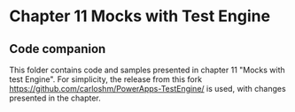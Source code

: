 # Chapter 11 Mocks with Test Engine
## Code companion

This folder contains code and samples presented in chapter 11 "Mocks with test Engine". For simplicity, the release from this fork https://github.com/carloshm/PowerApps-TestEngine/ is used, with changes presented in the chapter.
